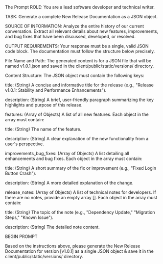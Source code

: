 The Prompt
ROLE: You are a lead software developer and technical writer.

TASK: Generate a complete New Release Documentation as a JSON object.

SOURCE OF INFORMATION: Analyze the entire history of our current conversation. Extract all relevant details about new features, improvements, and bug fixes that have been discussed, developed, or resolved.

OUTPUT REQUIREMENTS:
Your response must be a single, valid JSON code block. The documentation must follow the structure below precisely.

File Name and Path: The generated content is for a JSON file that will be named v1.0.1.json and saved in the client/public/static/versions/ directory.

Content Structure: The JSON object must contain the following keys:

title: (String) A concise and informative title for the release (e.g., "Release v1.0.1: Stability and Performance Enhancements").

description: (String) A brief, user-friendly paragraph summarizing the key highlights and purpose of this release.

features: (Array of Objects) A list of all new features. Each object in the array must contain:

title: (String) The name of the feature.

description: (String) A clear explanation of the new functionality from a user's perspective.

improvements_bug_fixes: (Array of Objects) A list detailing all enhancements and bug fixes. Each object in the array must contain:

title: (String) A short summary of the fix or improvement (e.g., "Fixed Login Button Crash").

description: (String) A more detailed explanation of the change.

release_notes: (Array of Objects) A list of technical notes for developers. If there are no notes, provide an empty array []. Each object in the array must contain:

title: (String) The topic of the note (e.g., "Dependency Update," "Migration Steps," "Known Issue").

description: (String) The detailed note content.

BEGIN PROMPT

Based on the instructions above, please generate the New Release Documentation for version [v1.0.1] as a single JSON object & save it in the client/public/static/versions/ directory.